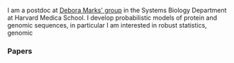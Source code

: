 
<br><br>

I am a postdoc at [Debora Marks' group](https://marks.hms.harvard.edu/) in the Systems Biology Department at Harvard Medica School. I develop probabilistic models of protein and genomic sequences, in particular I am interested in robust statistics,  genomic 



### Papers
